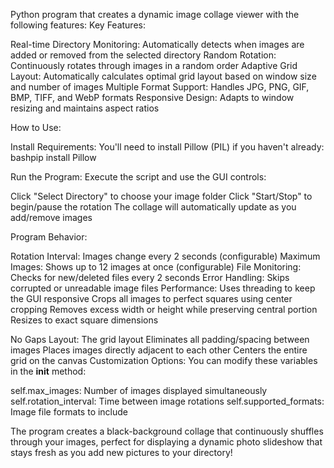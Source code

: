 Python program that creates a dynamic image collage viewer with the following features:
Key Features:

Real-time Directory Monitoring: Automatically detects when images are added or removed from the selected directory
Random Rotation: Continuously rotates through images in a random order
Adaptive Grid Layout: Automatically calculates optimal grid layout based on window size and number of images
Multiple Format Support: Handles JPG, PNG, GIF, BMP, TIFF, and WebP formats
Responsive Design: Adapts to window resizing and maintains aspect ratios

How to Use:

Install Requirements: You'll need to install Pillow (PIL) if you haven't already:
bashpip install Pillow

Run the Program: Execute the script and use the GUI controls:

Click "Select Directory" to choose your image folder
Click "Start/Stop" to begin/pause the rotation
The collage will automatically update as you add/remove images



Program Behavior:

Rotation Interval: Images change every 2 seconds (configurable)
Maximum Images: Shows up to 12 images at once (configurable)
File Monitoring: Checks for new/deleted files every 2 seconds
Error Handling: Skips corrupted or unreadable image files
Performance: Uses threading to keep the GUI responsive
Crops all images to perfect squares using center cropping
Removes excess width or height while preserving central portion
Resizes to exact square dimensions


No Gaps Layout: The grid layout
Eliminates all padding/spacing between images
Places images directly adjacent to each other
Centers the entire grid on the canvas
Customization Options:
You can modify these variables in the __init__ method:

self.max_images: Number of images displayed simultaneously
self.rotation_interval: Time between image rotations
self.supported_formats: Image file formats to include

The program creates a black-background collage that continuously shuffles through your images, perfect for displaying a dynamic photo slideshow that stays fresh as you add new pictures to your directory!
